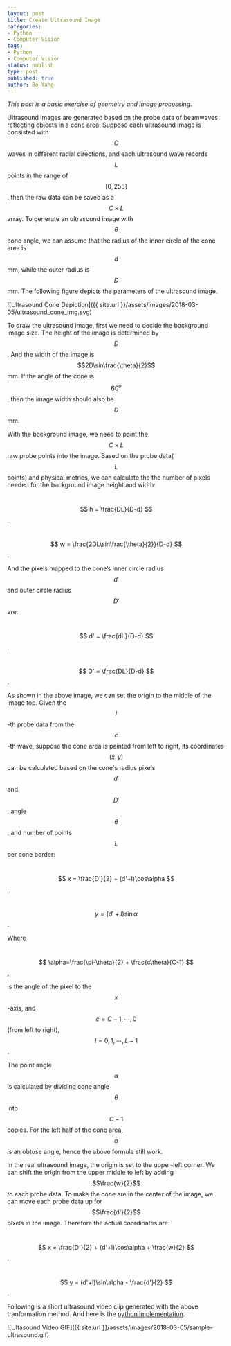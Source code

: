 ```yaml
---
layout: post
title: Create Ultrasound Image
categories:
- Python
- Computer Vision
tags:
- Python
- Computer Vision
status: publish
type: post
published: true
author: Bo Yang
---
```


_This post is a basic exercise of geometry and image processing._

Ultrasound images are generated based on the probe data of beamwaves reflecting objects in a cone area. Suppose each ultrasound image is consisted with $$C$$ waves in different radial directions, and each ultrasound wave records $$L$$ points in the range of $$[0,255]$$, then the raw data can be saved as a $$C \times L$$ array. To generate an ultrasound image with $$\theta$$ cone angle, we can assume that the radius of the inner circle of the cone area is $$d$$ mm, while the outer radius is $$D$$ mm. The following figure depicts the parameters of the ultrasound image. 

![Ultrasound Cone Depiction]({{ site.url }}/assets/images/2018-03-05/ultrasound_cone_img.svg)

To draw the ultrasound image, first we need to decide the background image size. The height of the image is determined by $$D$$. And the width of the image is $$2D\sin\frac{\theta}{2}$$ mm. If the angle of the cone is $$60^o$$, then the image width should also be $$D$$ mm.

With the background image, we need to paint the $$C \times L$$ raw probe points into the image. Based on the probe data($$L$$ points) and physical metrics, we can calculate the the number of pixels needed for the background image height and width:

&nbsp;&nbsp;&nbsp;&nbsp;&nbsp;&nbsp; $$ h = \frac{DL}{D-d} $$,

&nbsp;&nbsp;&nbsp;&nbsp;&nbsp;&nbsp; $$ w = \frac{2DL\sin\frac{\theta}{2}}{D-d} $$.

And the pixels mapped to the cone’s inner circle radius $$d'$$ and outer circle radius $$D'$$ are:

&nbsp;&nbsp;&nbsp;&nbsp;&nbsp;&nbsp; $$ d' = \frac{dL}{D-d} $$,

&nbsp;&nbsp;&nbsp;&nbsp;&nbsp;&nbsp; $$ D' = \frac{DL}{D-d} $$.

As shown in the above image, we can set the origin to the middle of the image top. Given the $$l$$-th probe data from the $$c$$-th wave, suppose the cone area is painted from left to right, its coordinates $$(x,y)$$ can be calculated based on the cone's radius pixels $$d'$$ and $$D'$$, angle $$\theta$$, and number of points $$L$$ per cone border:

&nbsp;&nbsp;&nbsp;&nbsp;&nbsp;&nbsp; $$ x = \frac{D'}{2} + (d'+l)\cos\alpha $$,

&nbsp;&nbsp;&nbsp;&nbsp;&nbsp;&nbsp; $$ y = (d'+l)\sin\alpha $$.

Where

&nbsp;&nbsp;&nbsp;&nbsp;&nbsp;&nbsp; $$ \alpha=\frac{\pi-\theta}{2} + \frac{c\theta}{C-1} $$,

is the angle of the pixel to the $$x$$-axis, and $$c=C-1, \cdots, 0$$ (from left to right), $$l=0,1,\cdots,L-1$$.

The point angle $$\alpha$$ is calculated by dividing cone angle $$\theta$$ into $$C-1$$ copies. For the left half of the cone area, $$\alpha$$ is an obtuse angle, hence the above formula still work.

In the real ultrasound image, the origin is set to the upper-left corner. We can shift the origin from the upper middle to left by adding $$\frac{w}{2}$$ to each probe data. To make the cone are in the center of the image, we can move each probe data up for $$\frac{d'}{2}$$ pixels in the image. Therefore the actual coordinates are:

&nbsp;&nbsp;&nbsp;&nbsp;&nbsp;&nbsp; $$ x = \frac{D'}{2} + (d'+l)\cos\alpha + \frac{w}{2} $$,

&nbsp;&nbsp;&nbsp;&nbsp;&nbsp;&nbsp; $$ y = (d'+l)\sin\alpha - \frac{d'}{2} $$.

Following is a short ultrasound video clip generated with the above tranformation method. And here is the [python implementation](https://github.com/bo-yang/ProgrammingChallenges/blob/master/ultrasound.py).

![Ultasound Video GIF]({{ site.url }}/assets/images/2018-03-05/sample-ultrasound.gif)

